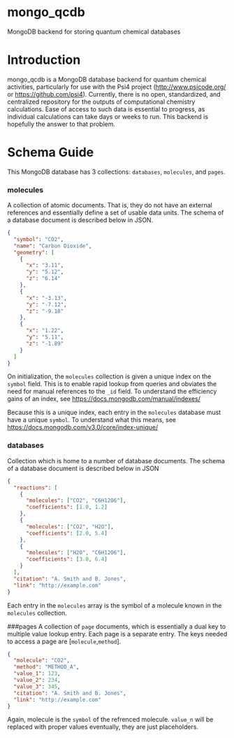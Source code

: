 # mongo_qcdb
MongoDB backend for storing quantum chemical databases

# Introduction
mongo_qcdb is a MongoDB database backend for quantum chemical activities, particularly for use with the Psi4 project (http://www.psicode.org/ or https://github.com/psi4). Currently, there is no open, standardized, and centralized repository for the outputs of computational chemistry calculations. Ease of access to such data is essential to progress, as individual calculations can take days or weeks to run. This backend is hopefully the answer to that problem.

# Schema Guide
This MongoDB database has 3 collections: `databases`, `molecules`, and `pages`.

### molecules
A collection of atomic documents. That is, they do not have an external references and essentially define a set of usable data units. The schema of a database document is described below in JSON.

```json
{
  "symbol": "CO2",
  "name": "Carbon Dioxide",
  "geometry": [
    {
      "x": "3.11",
      "y": "5.12",
      "z": "6.14"
    },
    {
      "x": "-3.13",
      "y": "-7.12",
      "z": "-9.18"
    },
    {
      "x": "1.22",
      "y": "5.11",
      "z": "-1.89"
    }
  ]
}
```
On initialization, the `molecules` collection is given a unique index on the `symbol` field. This is to enable rapid lookup from queries and obviates the need for manual references to the `_id` field. To understand the efficiency gains of an index, see https://docs.mongodb.com/manual/indexes/

Because this is a unique index, each entry in the `molecules` database must have a unique `symbol`. To understand what this means, see https://docs.mongodb.com/v3.0/core/index-unique/

### databases
Collection which is home to a number of database documents. The schema of a database document is described below in JSON

```json
{
  "reactions": [
    {
      "molecules": ["CO2", "C6H12O6"],
      "coefficients": [1.0, 1.2]
    },
    {
      "molecules": ["CO2", "H2O"],
      "coefficients": [2.0, 5.4]
    },
    {
      "molecules": ["H2O", "C6H12O6"],
      "coefficients": [3.0, 6.4]
    }
  ],
  "citation": "A. Smith and B. Jones",
  "link": "http://example.com"
}
```

Each entry in the `molecules` array is the symbol of a molecule known in the `molecules` collection.

###pages
A collection of `page` documents, which is essentially a dual key to multiple value lookup entry. Each page is a separate entry. The keys needed to access a page are [`molecule`,`method`].

```json
{
  "molecule": "CO2",
  "method": "METHOD_A",
  "value_1": 123,
  "value_2": 234,
  "value_3": 345,
  "citation": "A. Smith and B. Jones",
  "link": "http://example.com"
}
```
Again, molecule is the `symbol` of the refrenced molecule. `value_n` will be replaced with proper values eventually, they are just placeholders.

